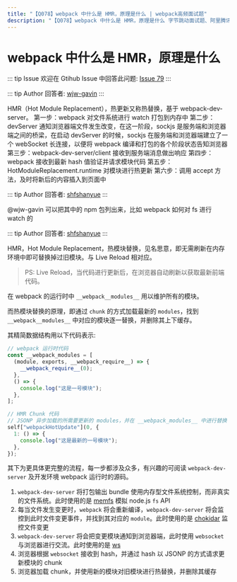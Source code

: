 ```yaml
---
title: "【Q078】webpack 中什么是 HMR，原理是什么 | webpack高频面试题"
description: "【Q078】webpack 中什么是 HMR，原理是什么 字节跳动面试题、阿里腾讯面试题、美团小米面试题。"
---
```


# webpack 中什么是 HMR，原理是什么

::: tip Issue
欢迎在 Gtihub Issue 中回答此问题: [Issue 79](https://github.com/shfshanyue/Daily-Question/issues/79)
:::

::: tip Author
回答者: [wjw-gavin](https://github.com/wjw-gavin)
:::

HMR（Hot Module Replacement），热更新又称热替换，基于 webpack-dev-server。
第一步：webpack 对文件系统进行 watch 打包到内存中
第二步：devServer 通知浏览器端文件发生改变，在这一阶段，sockjs 是服务端和浏览器端之间的桥梁，在启动 devServer 的时候，sockjs 在服务端和浏览器端建立了一个 webSocket 长连接，以便将 webpack 编译和打包的各个阶段状态告知浏览器
第三步：webpack-dev-server/client 接收到服务端消息做出响应
第四步：webpack 接收到最新 hash 值验证并请求模块代码
第五步：HotModuleReplacement.runtime 对模块进行热更新
第六步：调用 accept 方法，及时将新后的内容插入到页面中

::: tip Author
回答者: [shfshanyue](https://github.com/shfshanyue)
:::

@wjw-gavin 可以把其中的 npm 包列出来，比如 webpack 如何对 fs 进行 watch 的

::: tip Author
回答者: [shfshanyue](https://github.com/shfshanyue)
:::

HMR，Hot Module Replacement，热模块替换，见名思意，即无需刷新在内存环境中即可替换掉过旧模块。与 Live Reload 相对应。

> PS: Live Reload，当代码进行更新后，在浏览器自动刷新以获取最新前端代码。

在 webpack 的运行时中 `__webpack__modules__` 用以维护所有的模块。

而热模块替换的原理，即通过 `chunk` 的方式加载最新的 `modules`，找到 `__webpack__modules__` 中对应的模块逐一替换，并删除其上下缓存。

其精简数据结构用以下代码表示:

```js
// webpack 运行时代码
const __webpack_modules = [
  (module, exports, __webpack_require__) => {
    __webpack_require__(0);
  },
  () => {
    console.log("这是一号模块");
  },
];

// HMR Chunk 代码
// JSONP 异步加载的所需要更新的 modules，并在 __webpack_modules__ 中进行替换
self["webpackHotUpdate"](0, {
  1: () => {
    console.log("这是最新的一号模块");
  },
});
```

其下为更具体更完整的流程，每一步都涉及众多，有兴趣的可阅读 `webpack-dev-server` 及开发环境 webpack 运行时的源码。

1. `webpack-dev-server` 将打包输出 bundle 使用内存型文件系统控制，而非真实的文件系统。此时使用的是 [memfs](https://github.com/streamich/memfs) 模拟 node.js `fs` API
1. 每当文件发生变更时，`webpack` 将会重新编译，`webpack-dev-server` 将会监控到此时文件变更事件，并找到其对应的 `module`。此时使用的是 [chokidar](https://github.com/paulmillr/chokidar) 监控文件变更
1. `webpack-dev-server` 将会把变更模块通知到浏览器端，此时使用 `websocket` 与浏览器进行交流。此时使用的是 [ws](https://github.com/websockets/ws)
1. 浏览器根据 `websocket` 接收到 hash，并通过 hash 以 JSONP 的方式请求更新模块的 chunk
1. 浏览器加载 chunk，并使用新的模块对旧模块进行热替换，并删除其缓存
